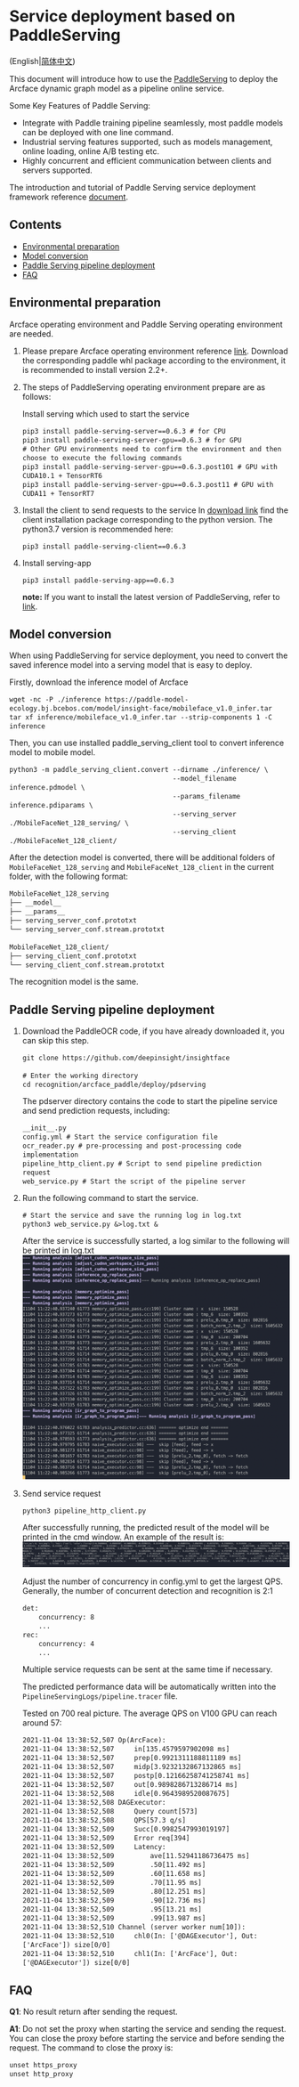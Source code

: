 
# Service deployment based on PaddleServing  

(English|[简体中文](./README_CN.md))


This document will introduce how to use the [PaddleServing](https://github.com/PaddlePaddle/Serving/blob/develop/README.md) to deploy the Arcface dynamic graph model as a pipeline online service.

Some Key Features of Paddle Serving:
- Integrate with Paddle training pipeline seamlessly, most paddle models can be deployed with one line command.
- Industrial serving features supported, such as models management, online loading, online A/B testing etc.
- Highly concurrent and efficient communication between clients and servers supported.

The introduction and tutorial of Paddle Serving service deployment framework reference [document](https://github.com/PaddlePaddle/Serving/blob/develop/README.md).


## Contents
- [Environmental preparation](#environmental-preparation)
- [Model conversion](#model-conversion)
- [Paddle Serving pipeline deployment](#paddle-serving-pipeline-deployment)
- [FAQ](#faq)

<a name="environmental-preparation"></a>
## Environmental preparation

Arcface operating environment and Paddle Serving operating environment are needed.

1. Please prepare Arcface operating environment reference [link](../../README_en.md).
   Download the corresponding paddle whl package according to the environment, it is recommended to install version 2.2+.


2. The steps of PaddleServing operating environment prepare are as follows:

    Install serving which used to start the service
    ```
    pip3 install paddle-serving-server==0.6.3 # for CPU
    pip3 install paddle-serving-server-gpu==0.6.3 # for GPU
    # Other GPU environments need to confirm the environment and then choose to execute the following commands
    pip3 install paddle-serving-server-gpu==0.6.3.post101 # GPU with CUDA10.1 + TensorRT6
    pip3 install paddle-serving-server-gpu==0.6.3.post11 # GPU with CUDA11 + TensorRT7
    ```

3. Install the client to send requests to the service
    In [download link](https://github.com/PaddlePaddle/Serving/blob/develop/doc/LATEST_PACKAGES.md) find the client installation package corresponding to the python version.
    The python3.7 version is recommended here:

    ```
    pip3 install paddle-serving-client==0.6.3
    ```

4. Install serving-app
    ```
    pip3 install paddle-serving-app==0.6.3
    ```

   **note:** If you want to install the latest version of PaddleServing, refer to [link](https://github.com/PaddlePaddle/Serving/blob/develop/doc/LATEST_PACKAGES.md).


<a name="model-conversion"></a>
## Model conversion
When using PaddleServing for service deployment, you need to convert the saved inference model into a serving model that is easy to deploy.

Firstly, download the inference model of Arcface
```
wget -nc -P ./inference https://paddle-model-ecology.bj.bcebos.com/model/insight-face/mobileface_v1.0_infer.tar
tar xf inference/mobileface_v1.0_infer.tar --strip-components 1 -C inference 
```
Then, you can use installed paddle_serving_client tool to convert inference model to mobile model.
```
python3 -m paddle_serving_client.convert --dirname ./inference/ \
                                         --model_filename inference.pdmodel \
                                         --params_filename inference.pdiparams \
                                         --serving_server ./MobileFaceNet_128_serving/ \
                                         --serving_client ./MobileFaceNet_128_client/

```

After the detection model is converted, there will be additional folders of `MobileFaceNet_128_serving` and `MobileFaceNet_128_client` in the current folder, with the following format:
```
MobileFaceNet_128_serving
├── __model__
├── __params__
├── serving_server_conf.prototxt
└── serving_server_conf.stream.prototxt

MobileFaceNet_128_client/
├── serving_client_conf.prototxt
└── serving_client_conf.stream.prototxt

```
The recognition model is the same.

<a name="paddle-serving-pipeline-deployment"></a>
## Paddle Serving pipeline deployment

1. Download the PaddleOCR code, if you have already downloaded it, you can skip this step.
    ```
    git clone https://github.com/deepinsight/insightface

    # Enter the working directory  
    cd recognition/arcface_paddle/deploy/pdserving
    ```

    The pdserver directory contains the code to start the pipeline service and send prediction requests, including:
    ```
    __init__.py
    config.yml # Start the service configuration file
    ocr_reader.py # pre-processing and post-processing code implementation
    pipeline_http_client.py # Script to send pipeline prediction request
    web_service.py # Start the script of the pipeline server
    ```

2. Run the following command to start the service.
    ```
    # Start the service and save the running log in log.txt
    python3 web_service.py &>log.txt &
    ```
    After the service is successfully started, a log similar to the following will be printed in log.txt
    ![](./imgs/start_server.png)

3. Send service request
    ```
    python3 pipeline_http_client.py
    ```
    After successfully running, the predicted result of the model will be printed in the cmd window. An example of the result is:
    ![](./imgs/results.png)  

    Adjust the number of concurrency in config.yml to get the largest QPS. Generally, the number of concurrent detection and recognition is 2:1

    ```
    det:
        concurrency: 8
        ...
    rec:
        concurrency: 4
        ...
    ```

    Multiple service requests can be sent at the same time if necessary.

    The predicted performance data will be automatically written into the `PipelineServingLogs/pipeline.tracer` file.

    Tested on 700 real picture. The average QPS on V100 GPU can reach around 57:

    ```
    2021-11-04 13:38:52,507 Op(ArcFace):
    2021-11-04 13:38:52,507 	in[135.4579597902098 ms]
    2021-11-04 13:38:52,507 	prep[0.9921311188811189 ms]
    2021-11-04 13:38:52,507 	midp[3.9232132867132865 ms]
    2021-11-04 13:38:52,507 	postp[0.12166258741258741 ms]
    2021-11-04 13:38:52,507 	out[0.9898286713286714 ms]
    2021-11-04 13:38:52,508 	idle[0.9643989520087675]
    2021-11-04 13:38:52,508 DAGExecutor:
    2021-11-04 13:38:52,508 	Query count[573]
    2021-11-04 13:38:52,508 	QPS[57.3 q/s]
    2021-11-04 13:38:52,509 	Succ[0.9982547993019197]
    2021-11-04 13:38:52,509 	Error req[394]
    2021-11-04 13:38:52,509 	Latency:
    2021-11-04 13:38:52,509 		ave[11.52941186736475 ms]
    2021-11-04 13:38:52,509 		.50[11.492 ms]
    2021-11-04 13:38:52,509 		.60[11.658 ms]
    2021-11-04 13:38:52,509 		.70[11.95 ms]
    2021-11-04 13:38:52,509 		.80[12.251 ms]
    2021-11-04 13:38:52,509 		.90[12.736 ms]
    2021-11-04 13:38:52,509 		.95[13.21 ms]
    2021-11-04 13:38:52,509 		.99[13.987 ms]
    2021-11-04 13:38:52,510 Channel (server worker num[10]):
    2021-11-04 13:38:52,510 	chl0(In: ['@DAGExecutor'], Out: ['ArcFace']) size[0/0]
    2021-11-04 13:38:52,510 	chl1(In: ['ArcFace'], Out: ['@DAGExecutor']) size[0/0]
    ```

<a name="faq"></a>
## FAQ
**Q1**: No result return after sending the request.

**A1**: Do not set the proxy when starting the service and sending the request. You can close the proxy before starting the service and before sending the request. The command to close the proxy is:
```
unset https_proxy
unset http_proxy
```  
